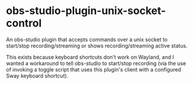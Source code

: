 # obs-studio-plugin-unix-socket-control

An obs-studio plugin that accepts commands over a unix socket to start/stop
recording/streaming or shows recording/streaming active status.

This exists because keyboard shortcuts don't work on Wayland, and I wanted a
workaround to tell obs-studio to start/stop recording (via the use of invoking a
toggle script that uses this plugin's client with a configured Sway keyboard
shortcut).
